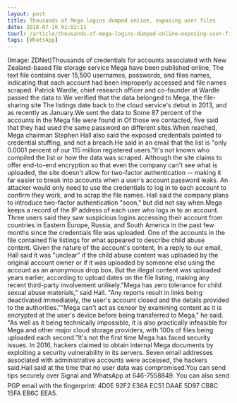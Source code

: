 ```yaml
---
layout: post
title: Thousands of Mega logins dumped online, exposing user files
date: 2018-07-16 01:02:11
tourl: /article/thousands-of-mega-logins-dumped-online-exposing-user-files/
tags: [WhatsApp]
---
```

(Image: ZDNet)Thousands of credentials for accounts associated with New Zealand-based file storage service Mega have been published online, The text file contains over 15,500 usernames, passwords, and files names, indicating that each account had been improperly accessed and file names scraped. Patrick Wardle, chief research officer and co-founder at Wardle passed the data to We verified that the data belonged to Mega, the file-sharing site The listings date back to the cloud service's debut in 2013, and as recently as January.We sent the data to Some 87 percent of the accounts in the Mega file were found in Of those we contacted, five said that they had used the same password on different sites.When reached, Mega chairman Stephen Hall also said the exposed credentials pointed to credential stuffing, and not a breach.He said in an email that the list is "only 0.0001 percent of our 115 million registered users."It's not known who compiled the list or how the data was scraped. Although the site claims to offer end-to-end encryption so that even the company can't see what is uploaded, the site doesn't allow for two-factor authentication -- making it far easier to break into accounts when a user's account password leaks. An attacker would only need to use the credentials to log in to each account to confirm they work, and to scrap the file names. Hall said the company plans to introduce two-factor authentication "soon," but did not say when.Mega keeps a record of the IP address of each user who logs in to an account. Three users said they saw suspicious logins accessing their account from countries in Eastern Europe, Russia, and South America in the past few months since the credentials file was uploaded. One of the accounts in the file contained file listings for what appeared to describe child abuse content. Given the nature of the account's content, In a reply to our email, Hall said it was "unclear" if the child abuse content was uploaded by the original account owner or if it was uploaded by someone else using the account as an anonymous drop box. But the illegal content was uploaded years earlier, according to upload dates on the file listing, making any recent third-party involvement unlikely."Mega has zero tolerance for child sexual abuse materials," said Hall. "Any reports result in links being deactivated immediately, the user's account closed and the details provided to the authorities.""Mega can't act as censor by examining content as it is encrypted at the user's device before being transferred to Mega," he said. "As well as it being technically impossible, it is also practically infeasible for Mega and other major cloud storage providers, with 100s of files being uploaded each second."It's not the first time Mega has faced security issues. In 2016, hackers claimed to obtain internal Mega documents by exploiting a security vulnerability in its servers. Seven email addresses associated with administrative accounts were accessed, the hackers said.Hall said at the time that no user data was compromised.You can send tips securely over Signal and WhatsApp at 646-7558849. You can also send PGP email with the fingerprint: 4D0E 92F2 E36A EC51 DAAE 5D97 CB8C 15FA EB6C EEA5.